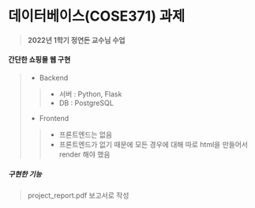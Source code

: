 # 데이터베이스(COSE371) 과제
> #### 2022년 1학기 정연돈 교수님 수업

#### 간단한 쇼핑몰 웹 구현
> * Backend
>> * 서버 : Python, Flask
>> * DB : PostgreSQL   
> * Frontend
>> * 프론트엔드는 없음
>> * 프론트엔드가 없기 때문에 모든 경우에 대해 따로 html을 만들어서 render 해야 했음

##### 구현한 기능
> project_report.pdf 보고서로 작성
